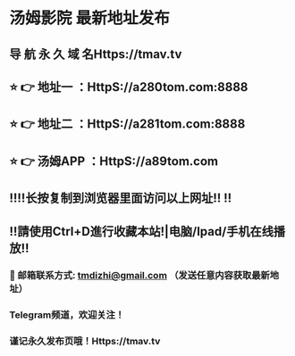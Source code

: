 # 汤姆影院 最新地址发布 
## 导 航 永 久 域 名Https://tmav.tv
## ⭐️ 👉 地址一 ：HttpS://a280tom.com:8888
## ⭐️ 👉 地址二 ：HttpS://a281tom.com:8888
## ⭐️ 👉 汤姆APP ：HttpS://a89tom.com
## ‼️‼️长按复制到浏览器里面访问以上网址‼️  ‼️
## ‼️請使用Ctrl+D進行收藏本站!|电脑/Ipad/手机在线播放‼️
### 📧 邮箱联系方式: tmdizhi@gmail.com （发送任意内容获取最新地址）
### Telegram频道，欢迎关注！
### 谨记永久发布页哦！Https://tmav.tv
